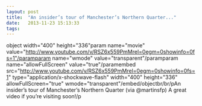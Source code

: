 ```yaml
---
layout: post
title:  "An insider’s tour of Manchester’s Northern Quarter..."
date:   2013-11-23 15:13:33
tags:   
---
```


object width="400" height="336"param name="movie" value="http://www.youtube.com/v/RSZ6x559PmMrel=0egm=0showinfo=0fs=1"/paramparam name="wmode" value="transparent"/paramparam name="allowFullScreen" value="true"/paramembed src="http://www.youtube.com/v/RSZ6x559PmMrel=0egm=0showinfo=0fs=1" type="application/x-shockwave-flash" width="400" height="336" allowFullScreen="true" wmode="transparent"/embed/objectbr/br/pAn insider’s tour of Manchester’s Northern Quarter (via @martinsfp) A great video if you’re visiting soon!/p
